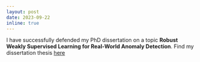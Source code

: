 ```yaml
---
layout: post
date: 2023-09-22 
inline: true
---
```


I have successfully defended my PhD dissertation on a topic  **Robust Weakly Supervised Learning for Real-World Anomaly Detection**. Find my dissertation thesis [here](https://www.proquest.com/openview/9a7922f666d595b73cc7558664ad165a/1?pq-origsite=gscholar&cbl=18750&diss=y)